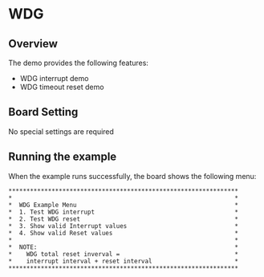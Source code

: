 # WDG

## Overview

The demo provides the following features:
- WDG interrupt demo
- WDG timeout reset demo

## Board Setting

No special settings are required

## Running the example

When the example runs successfully, the board shows the following menu:

```console
****************************************************************
*                                                              *
*  WDG Example Menu                                            *
*  1. Test WDG interrupt                                       *
*  2. Test WDG reset                                           *
*  3. Show valid Interrupt values                              *
*  4. Show valid Reset values                                  *
*                                                              *
*  NOTE:                                                       *
*    WDG total reset inverval =                                *
*    interrupt interval + reset interval                       *
****************************************************************
```

